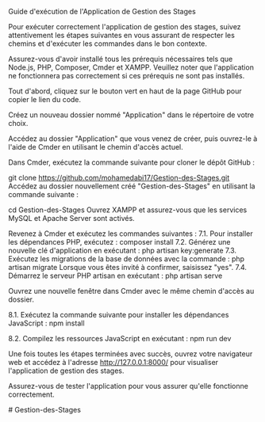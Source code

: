 Guide d'exécution de l'Application de Gestion des Stages


Pour exécuter correctement l'application de gestion des stages, suivez attentivement les étapes suivantes en vous assurant de respecter les chemins et d'exécuter les commandes dans le bon contexte. 

Assurez-vous d'avoir installé tous les prérequis nécessaires tels que Node.js, PHP, Composer, Cmder et XAMPP. Veuillez noter que l'application ne fonctionnera pas correctement si ces prérequis ne sont pas installés.

Tout d'abord, cliquez sur le bouton vert en haut de la page GitHub pour copier le lien du code.

Créez un nouveau dossier nommé "Application" dans le répertoire de votre choix.

Accédez au dossier "Application" que vous venez de créer, puis ouvrez-le à l'aide de Cmder en utilisant le chemin d'accès actuel.

Dans Cmder, exécutez la commande suivante pour cloner le dépôt GitHub :

git clone https://github.com/mohamedabi17/Gestion-des-Stages.git
Accédez au dossier nouvellement créé "Gestion-des-Stages" en utilisant la commande suivante :

cd Gestion-des-Stages
Ouvrez XAMPP et assurez-vous que les services MySQL et Apache Server sont activés.

Revenez à Cmder et exécutez les commandes suivantes :
7.1. Pour installer les dépendances PHP, exécutez :
composer install
7.2. Générez une nouvelle clé d'application en exécutant :
php artisan key:generate
7.3. Exécutez les migrations de la base de données avec la commande :
php artisan migrate 
Lorsque vous êtes invité à confirmer, saisissez "yes".
7.4. Démarrez le serveur PHP artisan en exécutant :
php artisan serve

Ouvrez une nouvelle fenêtre dans Cmder avec le même chemin d'accès au dossier.

8.1. Exécutez la commande suivante pour installer les dépendances JavaScript :
npm install 

8.2. Compilez les ressources JavaScript en exécutant :
npm run dev

Une fois toutes les étapes terminées avec succès, ouvrez votre navigateur web et accédez à l'adresse http://127.0.0.1:8000/ pour visualiser l'application de gestion des stages.

Assurez-vous de tester l'application pour vous assurer qu'elle fonctionne correctement.

#   G e s t i o n - d e s - S t a g e s  
 